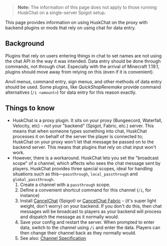 > **Note:** The information of this page does not apply to those running HuskChat on a single-server Spigot setup.

This page provides information on using HuskChat on the proxy with backend plugins or mods that rely on using chat for data entry.

## Background
Plugins that rely on users entering things in chat to set names are not using the chat API in the way it was intended. Data entry should be done through commands, not through chat. Especially with the arrival of Minecraft 1.19.1, plugins should move away from relying on this (even if it is convenient). 

Anvil menus, command entry, sign menus, and other methods of data entry should be used. Some plugins, like *QuickShopReremake* provide command alternatives (`/i <amount>`) for data entry for this reason exactly.

## Things to know
* HuskChat is a proxy plugin. It sits on your proxy (Bungeecord, Waterfall, Velocity, etc) - *not* your "backend" (Spigot, Fabric, etc.) server. This means that when someone types something into chat, HuskChat processes it on behalf of the server the player is connected to; HuskChat on your proxy won't let that message be passed on to the backend server. This means that plugins that rely on chat input won't work.
* However, there is a workaround. HuskChat lets you set the "broadcast scope" of a channel, which affects who sees the chat message sent by players. HuskChat provides three special scopes, ideal for handling situations such as this—`passthrough`, `local_passthrough` and `global_passthrough`.
  1. Create a channel with a `passthrough` scope.
  2. Define a convenient shortcut command for this channel (`/i`, for instance)
  3. Install [CancelChat](https://github.com/WiIIiam278/CancelChat/releases) (Spigot) or [CancelChat Fabric](https://modrinth.com/mod/cancelchat-fabric) - (it's super light weight, don't worry) on your backend. If you don't do this, then chat messages will be broadcast to players as your backend will process and dispatch the message as it normally would. 
  4. Save your config and restart the server. When prompted to enter data, switch to the channel using `/i` and enter the data. Players can then change their channel back as they normally would.
  5. See also: [Channel Specification](https://william278.net/docs/huskchat/Channels)